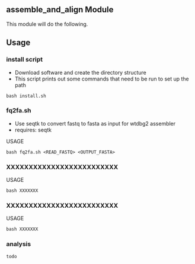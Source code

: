 ## assemble_and_align Module
This module will do the following.


## Usage

### install script
* Download software and create the directory structure
* This script prints out some commands that need to be run to set up the path

```                                                                             
bash install.sh                                 
```

### fq2fa.sh
* Use seqtk to convert fastq to fasta as input for wtdbg2 assembler 
* requires: seqtk

USAGE
```
bash fq2fa.sh <READ_FASTQ> <OUTPUT_FASTA>
```

### XXXXXXXXXXXXXXXXXXXXXXXXX

USAGE
```
bash XXXXXXX
```
### XXXXXXXXXXXXXXXXXXXXXXXXX

USAGE
```
bash XXXXXXX
```
### analysis
```
todo
```
